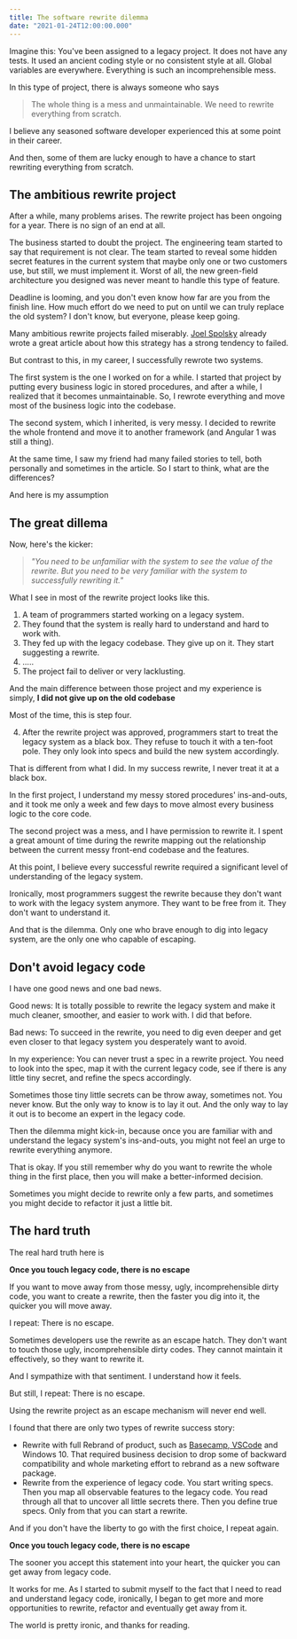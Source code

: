 ```yaml
---
title: The software rewrite dilemma
date: "2021-01-24T12:00:00.000"
---
```


Imagine this: You've been assigned to a legacy project. It does not have any tests. It used an ancient coding style or no consistent style at all. Global variables are everywhere. Everything is such an incomprehensible mess.

In this type of project, there is always someone who says

> The whole thing is a mess and unmaintainable. We need to rewrite everything from scratch.

I believe any seasoned software developer experienced this at some point in their career.

And then, some of them are lucky enough to have a chance to start rewriting everything from scratch.

## The ambitious rewrite project

After a while, many problems arises. The rewrite project has been ongoing for a year. There is no sign of an end at all.

The business started to doubt the project. The engineering team started to say that requirement is not clear. The team started to reveal some hidden secret features in the current system that maybe only one or two customers use, but still, we must implement it. Worst of all, the new green-field architecture you designed was never meant to handle this type of feature.

Deadline is looming, and you don't even know how far are you from the finish line. How much effort do we need to put on until we can truly replace the old system? I don't know, but everyone, please keep going.

Many ambitious rewrite projects failed miserably. [Joel Spolsky](https://www.joelonsoftware.com/2000/04/06/things-you-should-never-do-part-i/) already wrote a great article about how this strategy has a strong tendency to failed.

But contrast to this, in my career, I successfully rewrote two systems.

The first system is the one I worked on for a while. I started that project by putting every business logic in stored procedures, and after a while, I realized that it becomes unmaintainable. So, I rewrote everything and move most of the business logic into the codebase.

The second system, which I inherited, is very messy. I decided to rewrite the whole frontend and move it to another framework (and Angular 1 was still a thing).

At the same time, I saw my friend had many failed stories to tell, both personally and sometimes in the article. So I start to think, what are the differences?

And here is my assumption

## The great dillema

Now, here's the kicker:

> _"You need to be unfamiliar with the system to see the value of the rewrite. But you need to be very familiar with the system to successfully rewriting it."_

What I see in most of the rewrite project looks like this.

1. A team of programmers started working on a legacy system.
2. They found that the system is really hard to understand and hard to work with.
3. They fed up with the legacy codebase. They give up on it. They start suggesting a rewrite.
4. .....
5. The project fail to deliver or very lacklusting.

And the main difference between those project and my experience is simply, **I did not give up on the old codebase**

Most of the time, this is step four.

4. After the rewrite project was approved, programmers start to treat the legacy system as a black box. They refuse to touch it with a ten-foot pole. They only look into specs and build the new system accordingly.

That is different from what I did. In my success rewrite, I never treat it at a black box.

In the first project, I understand my messy stored procedures' ins-and-outs, and it took me only a week and few days to move almost every business logic to the core code.

The second project was a mess, and I have permission to rewrite it. I spent a great amount of time during the rewrite mapping out the relationship between the current messy front-end codebase and the features.

At this point, I believe every successful rewrite required a significant level of understanding of the legacy system.

Ironically, most programmers suggest the rewrite because they don't want to work with the legacy system anymore. They want to be free from it. They don't want to understand it.

And that is the dilemma. Only one who brave enough to dig into legacy system, are the only one who capable of escaping.

## Don't avoid legacy code

I have one good news and one bad news.

Good news: It is totally possible to rewrite the legacy system and make it much cleaner, smoother, and easier to work with. I did that before.

Bad news: To succeed in the rewrite, you need to dig even deeper and get even closer to that legacy system you desperately want to avoid.

In my experience: You can never trust a spec in a rewrite project. You need to look into the spec, map it with the current legacy code, see if there is any little tiny secret, and refine the specs accordingly.

Sometimes those tiny little secrets can be throw away, sometimes not. You never know. But the only way to know is to lay it out. And the only way to lay it out is to become an expert in the legacy code.

Then the dilemma might kick-in, because once you are familiar with and understand the legacy system's ins-and-outs, you might not feel an urge to rewrite everything anymore.

That is okay. If you still remember why do you want to rewrite the whole thing in the first place, then you will make a better-informed decision.

Sometimes you might decide to rewrite only a few parts, and sometimes you might decide to refactor it just a little bit.

## The hard truth

The real hard truth here is

**Once you touch legacy code, there is no escape**

If you want to move away from those messy, ugly, incomprehensible dirty code, you want to create a rewrite, then the faster you dig into it, the quicker you will move away.

I repeat: There is no escape.

Sometimes developers use the rewrite as an escape hatch. They don't want to touch those ugly, incomprehensible dirty codes. They cannot maintain it effectively, so they want to rewrite it.

And I sympathize with that sentiment. I understand how it feels.

But still, I repeat: There is no escape.

Using the rewrite project as an escape mechanism will never end well.

I found that there are only two types of rewrite success story:

- Rewrite with full Rebrand of product, such as [Basecamp, VSCode](https://medium.com/@herbcaudill/lessons-from-6-software-rewrite-stories-635e4c8f7c22) and Windows 10. That required business decision to drop some of backward compatibility and whole marketing effort to rebrand as a new software package.
- Rewrite from the experience of legacy code. You start writing specs. Then you map all observable features to the legacy code. You read through all that to uncover all little secrets there. Then you define true specs. Only from that you can start a rewrite.

And if you don't have the liberty to go with the first choice, I repeat again.

**Once you touch legacy code, there is no escape**

The sooner you accept this statement into your heart, the quicker you can get away from legacy code.

It works for me. As I started to submit myself to the fact that I need to read and understand legacy code, ironically, I began to get more and more opportunities to rewrite, refactor and eventually get away from it.

The world is pretty ironic, and thanks for reading.
